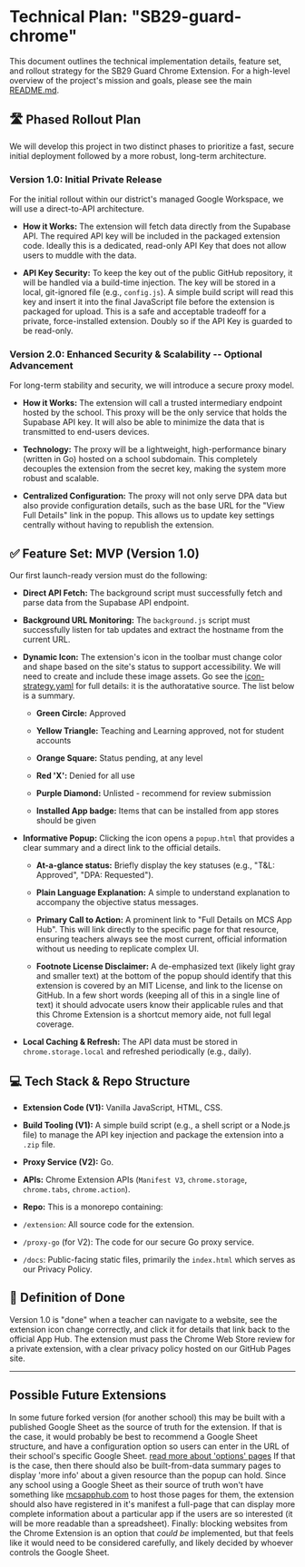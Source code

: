 # Technical Plan: "SB29-guard-chrome"
This document outlines the technical implementation details, feature set, and rollout strategy for the SB29 Guard Chrome Extension. For a high-level overview of the project's mission and goals, please see the main [README.md](../README.md).

## 🛣️ Phased Rollout Plan
We will develop this project in two distinct phases to prioritize a fast, secure initial deployment followed by a more robust, long-term architecture.

### Version 1.0: Initial Private Release
For the initial rollout within our district's managed Google Workspace, we will use a direct-to-API architecture.

- **How it Works:** The extension will fetch data directly from the Supabase API. The required API key will be included in the packaged extension code. Ideally this is a dedicated, read-only API Key that does not allow users to muddle with the data. 

- **API Key Security:** To keep the key out of the public GitHub repository, it will be handled via a build-time injection. The key will be stored in a local, git-ignored file (e.g., `config.js`). A simple build script will read this key and insert it into the final JavaScript file before the extension is packaged for upload. This is a safe and acceptable tradeoff for a private, force-installed extension. Doubly so if the API Key is guarded to be read-only. 

### Version 2.0: Enhanced Security & Scalability -- Optional Advancement
For long-term stability and security, we will introduce a secure proxy model.

- **How it Works:** The extension will call a trusted intermediary endpoint hosted by the school. This proxy will be the only service that holds the Supabase API key. It will also be able to minimize the data that is transmitted to end-users devices. 

- **Technology:** The proxy will be a lightweight, high-performance binary (written in Go) hosted on a school subdomain. This completely decouples the extension from the secret key, making the system more robust and scalable.

- **Centralized Configuration:** The proxy will not only serve DPA data but also provide configuration details, such as the base URL for the "View Full Details" link in the popup. This allows us to update key settings centrally without having to republish the extension.

## ✅ Feature Set: MVP (Version 1.0)
Our first launch-ready version must do the following:

- **Direct API Fetch:** The background script must successfully fetch and parse data from the Supabase API endpoint.

- **Background URL Monitoring:** The `background.js` script must successfully listen for tab updates and extract the hostname from the current URL.

- **Dynamic Icon:** The extension's icon in the toolbar must change color and shape based on the site's status to support accessibility. We will need to create and include these image assets. Go see the [icon-strategy.yaml](icon-strategy.yaml) for full details: it is the authoratative source. The list below is a summary.

  - **Green Circle:** Approved

  - **Yellow Triangle:** Teaching and Learning approved, not for student accounts

  - **Orange Square:** Status pending, at any level 

  - **Red 'X':** Denied for all use

  - **Purple Diamond:** Unlisted - recommend for review submission

  - **Installed App badge:** Items that can be installed from app stores should be given 

- **Informative Popup:** Clicking the icon opens a `popup.html` that provides a clear summary and a direct link to the official details.

  - **At-a-glance status:** Briefly display the key statuses (e.g., "T&L: Approved", "DPA: Requested").

  - **Plain Language Explanation:** A simple to understand explanation to accompany the objective status messages. 

  - **Primary Call to Action:** A prominent link to "Full Details on MCS App Hub". This will link directly to the specific page for that resource, ensuring teachers always see the most current, official information without us needing to replicate complex UI.

  - **Footnote License Disclaimer:** A de-emphasized text (likely light gray and smaller text) at the bottom of the popup should identify that this extension is covered by an MIT License, and link to the license on GitHub. In a few short words (keeping all of this in a single line of text) it should advocate users know their applicable rules and that this Chrome Extension is a shortcut memory aide, not full legal coverage. 

- **Local Caching & Refresh:** The API data must be stored in `chrome.storage.local` and refreshed periodically (e.g., daily).

## 💻 Tech Stack & Repo Structure
- **Extension Code (V1):** Vanilla JavaScript, HTML, CSS.

- **Build Tooling (V1):** A simple build script (e.g., a shell script or a Node.js file) to manage the API key injection and package the extension into a `.zip` file.

- **Proxy Service (V2):** Go.

- **APIs:** Chrome Extension APIs (`Manifest V3`, `chrome.storage`, `chrome.tabs`, `chrome.action`).

- **Repo:** This is a monorepo containing:

- `/extension`: All source code for the extension.

- `/proxy-go` (for V2): The code for our secure Go proxy service.

- `/docs`: Public-facing static files, primarily the `index.html` which serves as our Privacy Policy.

## 🏁 Definition of Done
Version 1.0 is "done" when a teacher can navigate to a website, see the extension icon change correctly, and click it for details that link back to the official App Hub. The extension must pass the Chrome Web Store review for a private extension, with a clear privacy policy hosted on our GitHub Pages site.

---------
## Possible Future Extensions
In some future forked version (for another school) this may be built with a published Google Sheet as the source of truth for the extension. If that is the case, it would probably be best to recommend a Google Sheet structure, and have a configuration option so users can enter in the URL of their school's specific Google Sheet. [read more about 'options' pages](https://developer.chrome.com/docs/extensions/develop/ui/options-page) If that is the case, then there should also be built-from-data summary pages to display 'more info' about a given resource than the popup can hold. Since any school using a Google Sheet as their source of truth won't have something like [mcsapphub.com](mcsapphub.com) to host those pages for them, the extension should also have registered in it's manifest a full-page that can display more complete information about a particular app if the users are so interested (it will be more readable than a spreadsheet). Finally: blocking websites from the Chrome Extension is an option that *could be* implemented, but that feels like it would need to be considered carefully, and likely decided by whoever controls the Google Sheet.
